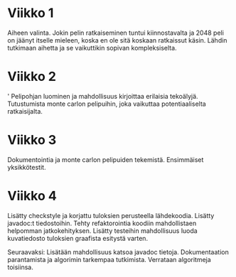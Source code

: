 # Viikko 1
Aiheen valinta. Jokin pelin ratkaiseminen tuntui kiinnostavalta ja 2048 peli on jäänyt
itselle mieleen, koska en ole sitä koskaan ratkaissut käsin. Lähdin tutkimaan aihetta ja 
se vaikuttikin sopivan kompleksiselta. 
# Viikko 2
'
Pelipohjan luominen ja mahdollisuus kirjoittaa erilaisia tekoälyjä. Tutustumista monte carlon pelipuihin, joka vaikuttaa potentiaaliselta ratkaisijalta. 
# Viikko 3
Dokumentointia ja monte carlon pelipuiden tekemistä. Ensimmäiset yksikkötestit. 

# Viikko 4 
Lisätty checkstyle ja korjattu tuloksien perusteella lähdekoodia. Lisätty javadoc:t tiedostoihin. Tehty refaktorointia 
koodiin mahdollistaen helpomman jatkokehityksen. Lisätty testeihin mahdollisuus luoda kuvatiedosto tuloksien graafista
esitystä varten. 

Seuraavaksi: 
Lisätään mahdollisuus katsoa javadoc tietoja. Dokumentaation parantamista ja algorimin tarkempaa tutkimista.
Verrataan algoritmeja toisiinsa.

